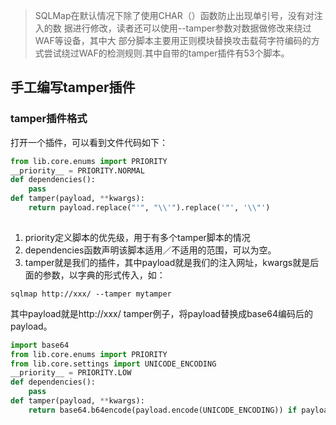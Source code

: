 >SQLMap在默认情况下除了使用CHAR（）函数防止出现单引号，没有对注入的数 据进行修改，读者还可以使用--tamper参数对数据做修改来绕过WAF等设备，其中大 部分脚本主要用正则模块替换攻击载荷字符编码的方式尝试绕过WAF的检测规则.其中自带的tamper插件有53个脚本。

## 手工编写tamper插件
### tamper插件格式
打开一个插件，可以看到文件代码如下：

```python
from lib.core.enums import PRIORITY
__priority__ = PRIORITY.NORMAL
def dependencies():
    pass
def tamper(payload, **kwargs):
    return payload.replace("'", "\\'").replace('"', '\\"')
   
```


1. priority定义脚本的优先级，用于有多个tamper脚本的情况
2. dependencies函数声明该脚本适用／不适用的范围，可以为空。
3. tamper就是我们的插件，其中payload就是我们的注入网址，kwargs就是后面的参数，以字典的形式传入，如：

```
sqlmap http://xxx/ --tamper mytamper 
```


其中payload就是http://xxx/
tamper例子，将payload替换成base64编码后的payload。

```python
import base64
from lib.core.enums import PRIORITY
from lib.core.settings import UNICODE_ENCODING
__priority__ = PRIORITY.LOW
def dependencies():
    pass
def tamper(payload, **kwargs):
    return base64.b64encode(payload.encode(UNICODE_ENCODING)) if payload else payload
```



